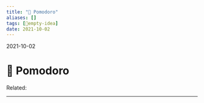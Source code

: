 ```yaml
---
title: "🍅 Pomodoro"
aliases: []
tags: [💭empty-idea]
date: 2021-10-02
---
```

2021-10-02
# 🍅 Pomodoro
Related:
___